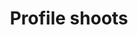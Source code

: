 ---
layout: photo_set
title: Profile shoots
permalink: /photos/profile/
description: "An example photo gallery."
show_tile: false
nav_exclude: true
parent: Photography

photos:
    set: profile
    size: 12
---